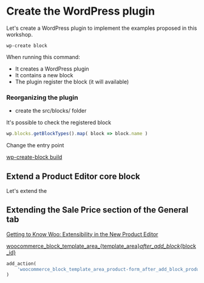 # Create the WordPress plugin

Let's create a WordPress plugin to implement the examples proposed in this workshop.

```
wp-create block
```

When running this command:

* It creates a WordPress plugin
* It contains a new block
* The plugin register the block (it will available)

### Reorganizing the plugin

* create the src/blocks/<block-name> folder

It's possible to check the registered block

```js
wp.blocks.getBlockTypes().map( block => block.name )
```

Change the entry point

[wp-create-block build](https://developer.wordpress.org/block-editor/reference-guides/packages/packages-scripts/#build)

## Extend a Product Editor core block

Let's extend the 

## Extending the Sale Price section of the General tab

[Getting to Know Woo: Extensibility in the New Product Editor](https://developer.woo.com/2023/11/17/getting-to-know-woo-extensibility-in-the-new-product-editor/)

[woocommerce_block_template_area_{template_area}_after_add_block_{block_id}](https://github.com/woocommerce/woocommerce/blob/trunk/plugins/woocommerce/src/Admin/BlockTemplates/README.md#hooks)

```php
add_action(
	'woocommerce_block_template_area_product-form_after_add_block_product-sale-price', 'add_blocks_to_product_editor' );
)
```